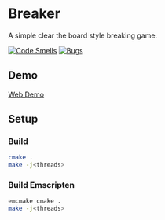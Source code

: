 # Breaker

A simple clear the board style breaking game.

[![Code Smells](https://sonarcloud.io/api/project_badges/measure?project=AdsGames_Breaker&metric=code_smells)](https://sonarcloud.io/summary/new_code?id=AdsGames_Breaker)
[![Bugs](https://sonarcloud.io/api/project_badges/measure?project=AdsGames_Breaker&metric=bugs)](https://sonarcloud.io/summary/new_code?id=AdsGames_Breaker)

## Demo

[Web Demo](https://adsgames.github.io/breaker/)

## Setup

### Build

```bash
cmake .
make -j<threads>
```

### Build Emscripten

```bash
emcmake cmake .
make -j<threads>
```
